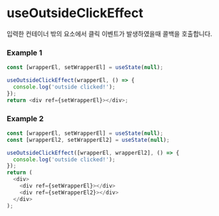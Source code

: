 # useOutsideClickEffect

입력한 컨테이너 밖의 요소에서 클릭 이벤트가 발생하였을때 콜백을 호출합니다.

### Example 1

```ts
const [wrapperEl, setWrapperEl] = useState(null);

useOutsideClickEffect(wrapperEl, () => {
  console.log('outside clicked!');
});
return <div ref={setWrapperEl}></div>;
```

### Example 2

```ts
const [wrapperEl, setWrapperEl] = useState(null);
const [wrapperEl2, setWrapperEl2] = useState(null);

useOutsideClickEffect([wrapperEl, wrapperEl2], () => {
  console.log('outside clicked!');
});
return (
  <div>
    <div ref={setWrapperEl}></div>
    <div ref={setWrapperEl2}></div>
  </div>
);
```
